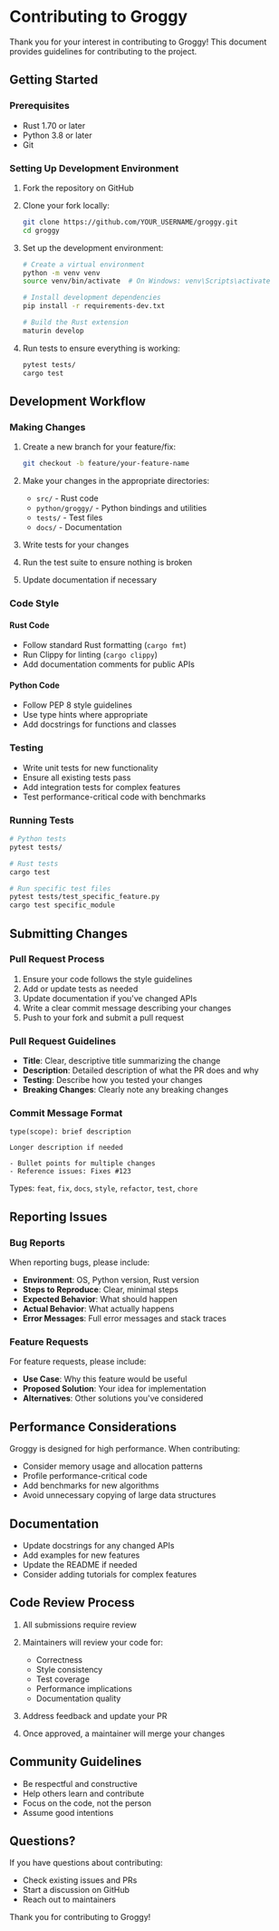 # Contributing to Groggy

Thank you for your interest in contributing to Groggy! This document provides guidelines for contributing to the project.

## Getting Started

### Prerequisites

- Rust 1.70 or later
- Python 3.8 or later
- Git

### Setting Up Development Environment

1. Fork the repository on GitHub
2. Clone your fork locally:
   ```bash
   git clone https://github.com/YOUR_USERNAME/groggy.git
   cd groggy
   ```

3. Set up the development environment:
   ```bash
   # Create a virtual environment
   python -m venv venv
   source venv/bin/activate  # On Windows: venv\Scripts\activate

   # Install development dependencies
   pip install -r requirements-dev.txt

   # Build the Rust extension
   maturin develop
   ```

4. Run tests to ensure everything is working:
   ```bash
   pytest tests/
   cargo test
   ```

## Development Workflow

### Making Changes

1. Create a new branch for your feature/fix:
   ```bash
   git checkout -b feature/your-feature-name
   ```

2. Make your changes in the appropriate directories:
   - `src/` - Rust code
   - `python/groggy/` - Python bindings and utilities
   - `tests/` - Test files
   - `docs/` - Documentation

3. Write tests for your changes
4. Run the test suite to ensure nothing is broken
5. Update documentation if necessary

### Code Style

#### Rust Code
- Follow standard Rust formatting (`cargo fmt`)
- Run Clippy for linting (`cargo clippy`)
- Add documentation comments for public APIs

#### Python Code
- Follow PEP 8 style guidelines
- Use type hints where appropriate
- Add docstrings for functions and classes

### Testing

- Write unit tests for new functionality
- Ensure all existing tests pass
- Add integration tests for complex features
- Test performance-critical code with benchmarks

### Running Tests

```bash
# Python tests
pytest tests/

# Rust tests
cargo test

# Run specific test files
pytest tests/test_specific_feature.py
cargo test specific_module
```

## Submitting Changes

### Pull Request Process

1. Ensure your code follows the style guidelines
2. Add or update tests as needed
3. Update documentation if you've changed APIs
4. Write a clear commit message describing your changes
5. Push to your fork and submit a pull request

### Pull Request Guidelines

- **Title**: Clear, descriptive title summarizing the change
- **Description**: Detailed description of what the PR does and why
- **Testing**: Describe how you tested your changes
- **Breaking Changes**: Clearly note any breaking changes

### Commit Message Format

```
type(scope): brief description

Longer description if needed

- Bullet points for multiple changes
- Reference issues: Fixes #123
```

Types: `feat`, `fix`, `docs`, `style`, `refactor`, `test`, `chore`

## Reporting Issues

### Bug Reports

When reporting bugs, please include:

- **Environment**: OS, Python version, Rust version
- **Steps to Reproduce**: Clear, minimal steps
- **Expected Behavior**: What should happen
- **Actual Behavior**: What actually happens
- **Error Messages**: Full error messages and stack traces

### Feature Requests

For feature requests, please include:

- **Use Case**: Why this feature would be useful
- **Proposed Solution**: Your idea for implementation
- **Alternatives**: Other solutions you've considered

## Performance Considerations

Groggy is designed for high performance. When contributing:

- Consider memory usage and allocation patterns
- Profile performance-critical code
- Add benchmarks for new algorithms
- Avoid unnecessary copying of large data structures

## Documentation

- Update docstrings for any changed APIs
- Add examples for new features
- Update the README if needed
- Consider adding tutorials for complex features

## Code Review Process

1. All submissions require review
2. Maintainers will review your code for:
   - Correctness
   - Style consistency
   - Test coverage
   - Performance implications
   - Documentation quality

3. Address feedback and update your PR
4. Once approved, a maintainer will merge your changes

## Community Guidelines

- Be respectful and constructive
- Help others learn and contribute
- Focus on the code, not the person
- Assume good intentions

## Questions?

If you have questions about contributing:

- Check existing issues and PRs
- Start a discussion on GitHub
- Reach out to maintainers

Thank you for contributing to Groggy!
